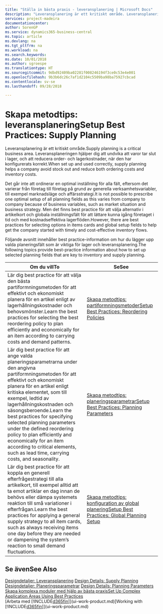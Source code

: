 ```yaml
---
title: "Ställa in bästa praxis - leveransplanering | Microsoft Docs"
description: "Leveransplanering är ett kritiskt område. Leveransplaneringen hjälper dig att undvika att varor tar slut i lager, och att reducera order- och lagerkostnader, när den har konfigurerats korrekt."
services: project-madeira
documentationcenter: 
author: SorenGP
ms.service: dynamics365-business-central
ms.topic: article
ms.devlang: na
ms.tgt_pltfrm: na
ms.workload: na
ms.search.keywords: 
ms.date: 10/01/2018
ms.author: sgroespe
ms.translationtype: HT
ms.sourcegitcommit: 9dbd92409ba02281f008246194f3ce0c53e4e001
ms.openlocfilehash: 9b3b6dc26c7af1d2104c5509ba98ba75927cbcad
ms.contentlocale: sv-se
ms.lasthandoff: 09/28/2018

---
```

# <a name="setup-best-practices-supply-planning"></a><span data-ttu-id="b9cb8-104">Skapa metodtips: leveransplanering</span><span class="sxs-lookup"><span data-stu-id="b9cb8-104">Setup Best Practices: Supply Planning</span></span>
<span data-ttu-id="b9cb8-105">Leveransplanering är ett kritiskt område.</span><span class="sxs-lookup"><span data-stu-id="b9cb8-105">Supply planning is a critical business area.</span></span> <span data-ttu-id="b9cb8-106">Leveransplaneringen hjälper dig att undvika att varor tar slut i lager, och att reducera order- och lagerkostnader, när den har konfigurerats korrekt.</span><span class="sxs-lookup"><span data-stu-id="b9cb8-106">When set up and used correctly, supply planning helps a company avoid stock out and reduce both ordering costs and inventory costs.</span></span>  

 <span data-ttu-id="b9cb8-107">Det går inte att ordinerar en optimal inställning för alla fält, eftersom det varierar från företag till företag på grund av generella verksamhetsvariabler, till exempel marknadsläge och affärsstrategi.</span><span class="sxs-lookup"><span data-stu-id="b9cb8-107">It is not possible to prescribe one optimal setup of all planning fields as this varies from company to company because of business variables, such as market situation and business strategy.</span></span> <span data-ttu-id="b9cb8-108">Men det finns best practice för att välja alternativ i artikelkort och globala inställningsfält för att lättare kunna igång företaget i tid och med kostnadseffektiva lagerflöden.</span><span class="sxs-lookup"><span data-stu-id="b9cb8-108">However, there are best practices for selecting options in items cards and global setup fields to help get the company started with timely and cost-effective inventory flows.</span></span>  

 <span data-ttu-id="b9cb8-109">Följande avsnitt innehåller best practice-information om hur du lägger upp valda planeringsfält som är viktiga för lager och leveransplanering.</span><span class="sxs-lookup"><span data-stu-id="b9cb8-109">The following topics provide best-practice information about how to set up selected planning fields that are key to inventory and supply planning.</span></span>  

|<span data-ttu-id="b9cb8-110">**Om du vill**</span><span class="sxs-lookup"><span data-stu-id="b9cb8-110">**To**</span></span>|<span data-ttu-id="b9cb8-111">**Se**</span><span class="sxs-lookup"><span data-stu-id="b9cb8-111">**See**</span></span>|  
|------------|-------------|  
|<span data-ttu-id="b9cb8-112">Lär dig best practice för att välja den bästa partiformningsmetoden för att effektivt och ekonomiskt planera för en artikel enligt av lagerhållningskostnader och behovsmönster.</span><span class="sxs-lookup"><span data-stu-id="b9cb8-112">Learn the best practices for selecting the best reordering policy to plan efficiently and economically for an item according to carrying costs and demand patterns.</span></span>|[<span data-ttu-id="b9cb8-113">Skapa metodtips: partiformningsmetoder</span><span class="sxs-lookup"><span data-stu-id="b9cb8-113">Setup Best Practices: Reordering Policies</span></span>](setup-best-practices-reordering-policies.md)|  
|<span data-ttu-id="b9cb8-114">Lär dig best practice för att ange valda planeringsparametrarna under den angivna partiformningsmetoden för att effektivt och ekonomiskt planera för en artikel enligt kritiska elementet, som till exempel, ledtid av lagerhållningskostnaden och säsongsberoende.</span><span class="sxs-lookup"><span data-stu-id="b9cb8-114">Learn the best practices for specifying selected planning parameters under the defined reordering policy to plan efficiently and economically for an item according to critical elements, such as lead time, carrying costs, and seasonality.</span></span>|[<span data-ttu-id="b9cb8-115">Skapa metodtips: planeringsparametrar</span><span class="sxs-lookup"><span data-stu-id="b9cb8-115">Setup Best Practices: Planning Parameters</span></span>](setup-best-practices-planning-parameters.md)|  
|<span data-ttu-id="b9cb8-116">Lär dig best practice för att koppla en generell efterfrågestrategi till alla artikelkort, till exempel alltid att ta emot artiklar en dag innan de behövs eller dämpa systemets reaktion till små variationer i efterfrågan.</span><span class="sxs-lookup"><span data-stu-id="b9cb8-116">Learn the best practices for applying a general supply strategy to all item cards, such as always receiving items one day before they are needed or dampening the system’s reaction to small demand fluctuations.</span></span>|[<span data-ttu-id="b9cb8-117">Skapa metodtips: konfiguration av global planering</span><span class="sxs-lookup"><span data-stu-id="b9cb8-117">Setup Best Practices: Global Planning Setup</span></span>](setup-best-practices-global-planning-setup.md)|  

## <a name="see-also"></a><span data-ttu-id="b9cb8-118">Se även</span><span class="sxs-lookup"><span data-stu-id="b9cb8-118">See Also</span></span>  
 <span data-ttu-id="b9cb8-119">[Designdetaljer: Leveransplanering](design-details-supply-planning.md) </span><span class="sxs-lookup"><span data-stu-id="b9cb8-119">[Design Details: Supply Planning](design-details-supply-planning.md) </span></span>  
 <span data-ttu-id="b9cb8-120">[Designdetaljer: Planeringsparametrar](design-details-planning-parameters.md) </span><span class="sxs-lookup"><span data-stu-id="b9cb8-120">[Design Details: Planning Parameters](design-details-planning-parameters.md) </span></span>  
 [<span data-ttu-id="b9cb8-121">Skapa komplexa moduler med hjälp av bästa praxis</span><span class="sxs-lookup"><span data-stu-id="b9cb8-121">Set Up Complex Application Areas Using Best Practices</span></span>](set-up-complex-application-areas-using-best-practices.md)  
 <span data-ttu-id="b9cb8-122">[Arbeta med [!INCLUDE[d365fin](includes/d365fin_md.md)]](ui-work-product.md)</span><span class="sxs-lookup"><span data-stu-id="b9cb8-122">[Working with [!INCLUDE[d365fin](includes/d365fin_md.md)]](ui-work-product.md)</span></span>

